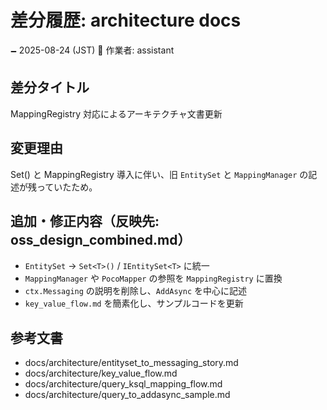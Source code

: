 # 差分履歴: architecture docs

🗕 2025-08-24 (JST)
🧐 作業者: assistant

## 差分タイトル
MappingRegistry 対応によるアーキテクチャ文書更新

## 変更理由
Set<T>() と MappingRegistry 導入に伴い、旧 `EntitySet` と `MappingManager` の記述が残っていたため。

## 追加・修正内容（反映先: oss_design_combined.md）
- `EntitySet` → `Set<T>()` / `IEntitySet<T>` に統一
- `MappingManager` や `PocoMapper` の参照を `MappingRegistry` に置換
- `ctx.Messaging` の説明を削除し、`AddAsync` を中心に記述
- `key_value_flow.md` を簡素化し、サンプルコードを更新

## 参考文書
- docs/architecture/entityset_to_messaging_story.md
- docs/architecture/key_value_flow.md
- docs/architecture/query_ksql_mapping_flow.md
- docs/architecture/query_to_addasync_sample.md
